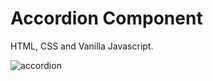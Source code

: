 # Accordion Component
HTML, CSS and Vanilla Javascript.

![accordion](https://user-images.githubusercontent.com/29076312/36342471-695604e4-13e6-11e8-86fa-eef4a4f01d2f.png)

